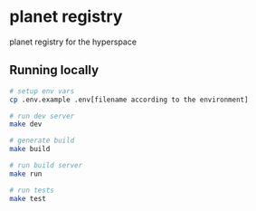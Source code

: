 # planet registry

planet registry for the hyperspace

## Running locally

```sh
# setup env vars
cp .env.example .env[filename according to the environment]

# run dev server
make dev

# generate build
make build

# run build server
make run

# run tests
make test
```
